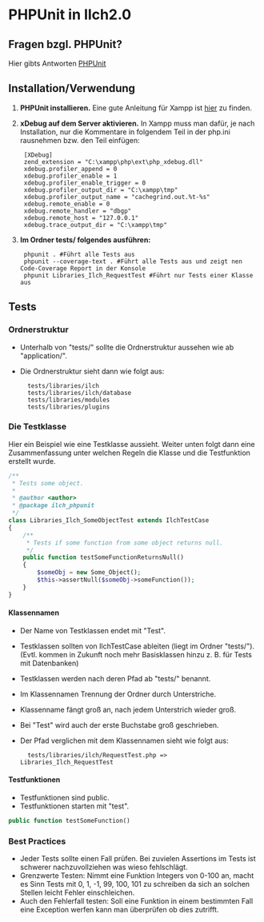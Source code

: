 # PHPUnit in Ilch2.0

## Fragen bzgl. PHPUnit?
Hier gibts Antworten [PHPUnit](http://phpunit.de/manual/current/en/)


## Installation/Verwendung

1. **PHPUnit installieren.** Eine gute Anleitung für Xampp ist [hier](http://web-union.de/484) zu finden.

2. **xDebug auf dem Server aktivieren.**
In Xampp muss man dafür, je nach Installation, nur die Kommentare in folgendem Teil in der php.ini rausnehmen bzw. den Teil einfügen:

        [XDebug]
        zend_extension = "C:\xampp\php\ext\php_xdebug.dll"
        xdebug.profiler_append = 0
        xdebug.profiler_enable = 1
        xdebug.profiler_enable_trigger = 0
        xdebug.profiler_output_dir = "C:\xampp\tmp"
        xdebug.profiler_output_name = "cachegrind.out.%t-%s"
        xdebug.remote_enable = 0
        xdebug.remote_handler = "dbgp"
        xdebug.remote_host = "127.0.0.1"
        xdebug.trace_output_dir = "C:\xampp\tmp"

3. **Im Ordner tests/ folgendes ausführen:**

        phpunit . #Führt alle Tests aus
        phpunit --coverage-text . #Führt alle Tests aus und zeigt nen Code-Coverage Report in der Konsole
        phpunit Libraries_Ilch_RequestTest #Führt nur Tests einer Klasse aus


## Tests

### Ordnerstruktur

* Unterhalb von "tests/" sollte die Ordnerstruktur aussehen wie ab "application/".
* Die Ordnerstruktur sieht dann wie folgt aus:

        tests/libraries/ilch
        tests/libraries/ilch/database
        tests/libraries/modules
        tests/libraries/plugins

### Die Testklasse

Hier ein Beispiel wie eine Testklasse aussieht.
Weiter unten folgt dann eine Zusammenfassung unter welchen Regeln die Klasse und die Testfunktion erstellt wurde.

```php
/**
 * Tests some object.
 *
 * @author <author>
 * @package ilch_phpunit
 */
class Libraries_Ilch_SomeObjectTest extends IlchTestCase
{
    /**
     * Tests if some function from some object returns null.
     */
    public function testSomeFunctionReturnsNull()
    {
        $someObj = new Some_Object();
        $this->assertNull($someObj->someFunction());
    }
}
```

#### Klassennamen

* Der Name von Testklassen endet mit "Test".
* Testklassen sollten von IlchTestCase ableiten (liegt im Ordner "tests/"). (Evtl. kommen in Zukunft noch mehr Basisklassen hinzu z. B. für Tests mit Datenbanken)
* Testklassen werden nach deren Pfad ab "tests/" benannt.
* Im Klassennamen Trennung der Ordner durch Unterstriche.
* Klassenname fängt groß an, nach jedem Unterstrich wieder groß.
* Bei "Test" wird auch der erste Buchstabe groß geschrieben.
* Der Pfad verglichen mit dem Klassennamen sieht wie folgt aus:

        tests/libraries/ilch/RequestTest.php => Libraries_Ilch_RequestTest

#### Testfunktionen

* Testfunktionen sind public.
* Testfunktionen starten mit "test".

```php
public function testSomeFunction()
```

### Best Practices

* Jeder Tests sollte einen Fall prüfen. Bei zuvielen Assertions im Tests ist schwerer nachzuvollziehen was wieso fehlschlägt.
* Grenzwerte Testen: Nimmt eine Funktion Integers von 0-100 an, macht es Sinn Tests mit 0, 1, -1, 99, 100, 101 zu schreiben da sich an solchen Stellen leicht Fehler einschleichen.
* Auch den Fehlerfall testen: Soll eine Funktion in einem bestimmten Fall eine Exception werfen kann man überprüfen ob dies zutrifft.
